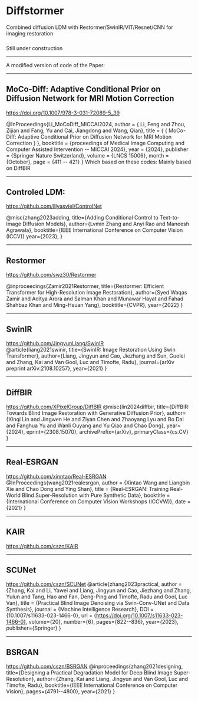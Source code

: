 # Diffstormer
 Combined diffusion LDM with Restormer/SwinIR/VIT/Resnet/CNN for imaging restoration 
 ###
 Still under construction
 ***
A modified version of code of the Paper:    
***

## MoCo-Diff: Adaptive Conditional Prior on Diffusion Network for MRI Motion Correction
https://doi.org/10.1007/978-3-031-72089-5_39   

@InProceedings{Li_MoCoDiff_MICCAI2024,
        author = { Li, Feng and Zhou, Zijian and Fang, Yu and Cai, Jiangdong and Wang, Qian},
        title = { { MoCo-Diff: Adaptive Conditional Prior on Diffusion Network for MRI Motion Correction } },
        booktitle = {proceedings of Medical Image Computing and Computer Assisted Intervention -- MICCAI 2024},
        year = {2024},
        publisher = {Springer Nature Switzerland},
        volume = {LNCS 15006},
        month = {October},
        page = {411 -- 421}
}
Which based on these codes:
Mainly based on DiffBIR
***
## Controled LDM:
https://github.com/lllyasviel/ControlNet  

@misc{zhang2023adding,
  title={Adding Conditional Control to Text-to-Image Diffusion Models}, 
  author={Lvmin Zhang and Anyi Rao and Maneesh Agrawala},
  booktitle={IEEE International Conference on Computer Vision (ICCV)}
  year={2023},
}
***
## Restormer
https://github.com/swz30/Restormer  

@inproceedings{Zamir2021Restormer,
    title={Restormer: Efficient Transformer for High-Resolution Image Restoration}, 
    author={Syed Waqas Zamir and Aditya Arora and Salman Khan and Munawar Hayat 
            and Fahad Shahbaz Khan and Ming-Hsuan Yang},
    booktitle={CVPR},
    year={2022}
}
***
## SwinIR
https://github.com/JingyunLiang/SwinIR  
@article{liang2021swinir,
  title={SwinIR: Image Restoration Using Swin Transformer},
  author={Liang, Jingyun and Cao, Jiezhang and Sun, Guolei and Zhang, Kai and Van Gool, Luc and Timofte, Radu},
  journal={arXiv preprint arXiv:2108.10257},
  year={2021}
}
***
## DiffBIR
https://github.com/XPixelGroup/DiffBIR
@misc{lin2024diffbir,
      title={DiffBIR: Towards Blind Image Restoration with Generative Diffusion Prior}, 
      author={Xinqi Lin and Jingwen He and Ziyan Chen and Zhaoyang Lyu and Bo Dai and Fanghua Yu and Wanli Ouyang and Yu Qiao and Chao Dong},
      year={2024},
      eprint={2308.15070},
      archivePrefix={arXiv},
      primaryClass={cs.CV}
}
***
## Real-ESRGAN
https://github.com/xinntao/Real-ESRGAN
@InProceedings{wang2021realesrgan,
    author    = {Xintao Wang and Liangbin Xie and Chao Dong and Ying Shan},
    title     = {Real-ESRGAN: Training Real-World Blind Super-Resolution with Pure Synthetic Data},
    booktitle = {International Conference on Computer Vision Workshops (ICCVW)},
    date      = {2021}
}
*** 
## KAIR
https://github.com/cszn/KAIR
***
## SCUNet
https://github.com/cszn/SCUNet
@article{zhang2023practical,
   author = {Zhang, Kai and Li, Yawei and Liang, Jingyun and Cao, Jiezhang and Zhang, Yulun and Tang, Hao and Fan, Deng-Ping and Timofte, Radu and Gool, Luc Van},
   title = {Practical Blind Image Denoising via Swin-Conv-UNet and Data Synthesis},
   journal = {Machine Intelligence Research},
   DOI = {10.1007/s11633-023-1466-0},
   url = {https://doi.org/10.1007/s11633-023-1466-0},
   volume={20},
   number={6},
   pages={822--836},
   year={2023},
   publisher={Springer}
}
***
## BSRGAN
https://github.com/cszn/BSRGAN
@inproceedings{zhang2021designing,
    title={Designing a Practical Degradation Model for Deep Blind Image Super-Resolution},
    author={Zhang, Kai and Liang, Jingyun and Van Gool, Luc and Timofte, Radu},
    booktitle={IEEE International Conference on Computer Vision},
    pages={4791--4800},
    year={2021}
}
